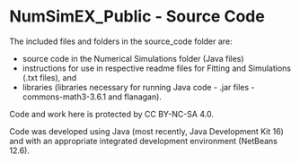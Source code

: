 # NumSimEX_Public - Source Code

The included files and folders in the source_code folder are:

* source code in the Numerical Simulations folder (Java files)
* instructions for use in respective readme files for Fitting and Simulations (.txt files), and 
* libraries (libraries necessary for running Java code - .jar files - commons-math3-3.6.1 and flanagan).

Code and work here is protected by CC BY-NC-SA 4.0.


Code was developed using Java (most recently, Java Development Kit 16) and with an appropriate integrated development environment (NetBeans 12.6). 

